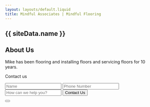 ```yaml
---
layout: layouts/default.liquid
title: Mindful Associates | Mindful Flooring
---
```


<amp-animation id="showAnim" layout="nodisplay">
  <script type="application/json">
    {
      "duration": "200ms",
       "fill": "both",
       "iterations": "1",
       "direction": "alternate",
       "animations": [
         {
           "selector": "#scrollToTopButton",
           "keyframes": [
             { "opacity": "1", "visibility": "visible" }
           ]
         }
       ]
    }
  </script>
</amp-animation>
<amp-animation id="hideAnim" layout="nodisplay">
  <script type="application/json">
    {
     "duration": "200ms",
       "fill": "both",
       "iterations": "1",
       "direction": "alternate",
       "animations": [
         {
           "selector": "#scrollToTopButton",
           "keyframes": [
             { "opacity": "0", "visibility": "hidden" }
           ]
         }
       ]
   }
  </script>
</amp-animation>
<section>
  <h1>
    <a class="target-anchor" id="top"></a>
    {{ siteData.name }}
    <amp-position-observer on="enter:hideAnim.start; exit:showAnim.start" layout="nodisplay"></amp-position-observer>
  </h1>

  <h2>About Us</h2>

  <p>Mike has been flooring and installing floors and servicing floors for 10 years.</p>

  <p [text]="'Thanks, ' + individual +'! You have successfully contacted us.'">
    Contact us
  </p>
  <form method="post" action-xhr="/"  on="submit-success: AMP.setState({ 'individual': event.response.value1 })" target="_blank">
    <input type="text" name="value1" placeholder="Name" required />
    <input type="tel" name="value2" placeholder="Phone Number" required />
    <input type="text" name="value3" placeholder="How can we help you?" />
    <input type="submit" value="Contact Us" />
  </form>
</section>
<div>
  <button id="scrollToTopButton"
    on="tap:top.scrollTo(duration=200)"
    class="scrollToTop">
      <svg xmlns="http://www.w3.org/2000/svg" viewBox="0 0 44.224 44.224"><path d="M22.112 44.224a3 3 0 003-3v-25.66c0-2.761 1.541-3.376 3.443-1.374l7.045 7.419a3.127 3.127 0 002.274.976 3.134 3.134 0 002.273-5.295L24.653.977A3.13 3.13 0 0022.406 0a3.161 3.161 0 00-2.261.938L4.114 17.254a3.135 3.135 0 104.47 4.394l7.024-7.148c1.935-1.97 3.504-1.328 3.504 1.433v25.291a3 3 0 003 3z" fill="#fff"/></svg>
  </button>
</div>